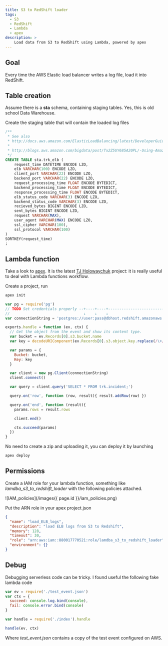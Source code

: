 ```yaml
---
title: S3 to RedShift loader
tags:
  - S3
  - RedShift
  - Lambda
  - apex
description: >
    Load data from S3 to RedShift using Lambda, powered by apex
---
```


## Goal

Every time the AWS Elastic load balancer writes a log file, load it into RedShift.

## Table creation

Assume there is a **sta** schema, containing staging tables.
Yes, this is old school Data Warehouse.

Create the staging table that will contain the loaded log files

```sql
/**
 * See also
 * http://docs.aws.amazon.com/ElasticLoadBalancing/latest/DeveloperGuide/access-log-collection.html
 *
 * http://blogs.aws.amazon.com/bigdata/post/Tx2Z5UY685A20PL/-Using-Amazon-span-class-matches-Redshift-span-to-Analyze-Your-Elastic-Load-Bala
 */
CREATE TABLE sta.trk_elb (
	request_time DATETIME ENCODE LZO,
	elb VARCHAR(100) ENCODE LZO,
	client_port VARCHAR(22) ENCODE LZO,
	backend_port VARCHAR(22) ENCODE LZO,
	request_processing_time FLOAT ENCODE BYTEDICT,
	backend_processing_time FLOAT ENCODE BYTEDICT,
	response_processing_time FLOAT ENCODE BYTEDICT,
	elb_status_code VARCHAR(3) ENCODE LZO,
	backend_status_code VARCHAR(3) ENCODE LZO,
	recieved_bytes BIGINT ENCODE LZO,
	sent_bytes BIGINT ENCODE LZO,
	request VARCHAR(MAX),
	user_agent VARCHAR(MAX) ENCODE LZO,
	ssl_cipher VARCHAR(100),
	ssl_protocol VARCHAR(100)
)
SORTKEY(request_time)
;
```

## Lambda function

Take a look to [apex](http://apex.run/). It is the latest [TJ Holowaychuk](https://github.com/tj) project: it is
really useful to deal with Lambda functions workflow.

Create a project, run

```bash
apex init
```

```javascript
var pg = require('pg')
// TODO Set credentials properly --+----+----+----------------------------------+
//                                 ↓    ↓    ↓                                  ↓
var connectionString = 'postgres://user:pass@dbhost.redshift.amazonaws.com:5439/dbname'

exports.handle = function (ev, ctx) {
  // Get the object from the event and show its content type.
  var bucket = ev.Records[0].s3.bucket.name
  var key = decodeURIComponent(ev.Records[0].s3.object.key.replace(/\+/g, ' '))

  var params = {
    Bucket: bucket,
    Key: key
  }

  var client = new pg.Client(connectionString)
  client.connect()

  var query = client.query('SELECT * FROM trk.incident;')

  query.on('row', function (row, result){ result.addRow(row) })

  query.on('end', function (result){
    params.rows = result.rows

    client.end()

    ctx.succeed(params)
  })
}
```

No need to create a zip and uploading it, you can deploy it by launching

```bash
apex deploy
```

## Permissions

Create a IAM role for your lambda function, something like *lamdba_s3_to_redshift_loader*
with the following policies attached.

![IAM_policies](/images{{ page.id }}/iam_policies.png)

Put the ARN role in your apex project.json

```json
{
  "name": "load_ELB_logs",
  "description": "load ELB logs from S3 to Redshift",
  "memory": 128,
  "timeout": 30,
  "role": "arn:aws:iam::880017770521:role/lamdba_s3_to_redshift_loader",
  "environment": {}
}
```

## Debug

Debugging serverless code can be tricky. I found useful the following fake lambda code

```javascript
var ev = require('./test_event.json')
var ctx = {
  succeed: console.log.bind(console),
  fail: console.error.bind(console)
}

var handle = require('./index').handle

handle(ev, ctx)
```

Where *test_event.json* contains a copy of the test event configured on AWS.

